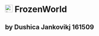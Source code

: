 # <img src="https://github.com/djankovik/FrozenWorld/blob/master/FrozenWorld/Resources/snowflake1_d2ebjF.ico" alt="icon" width="25px"/> FrozenWorld 
## by Dushica Jankovikj 161509